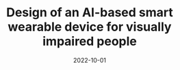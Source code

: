 ---
title: "Design of an AI-based smart wearable device for visually impaired people"
collection: publications
permalink: /publication/paper3
excerpt: 'In this paper we proposed a novel approach for developing an smart wearable device that support visually impaired people.'
date: 2022-10-01
venue: 'Journal of Science and Technology on Information and Communications'
paperurl: 'https://longvd336.github.io/files/paper3.pdf'
citation: 'Please cite this paper via IEEE citation format '
---